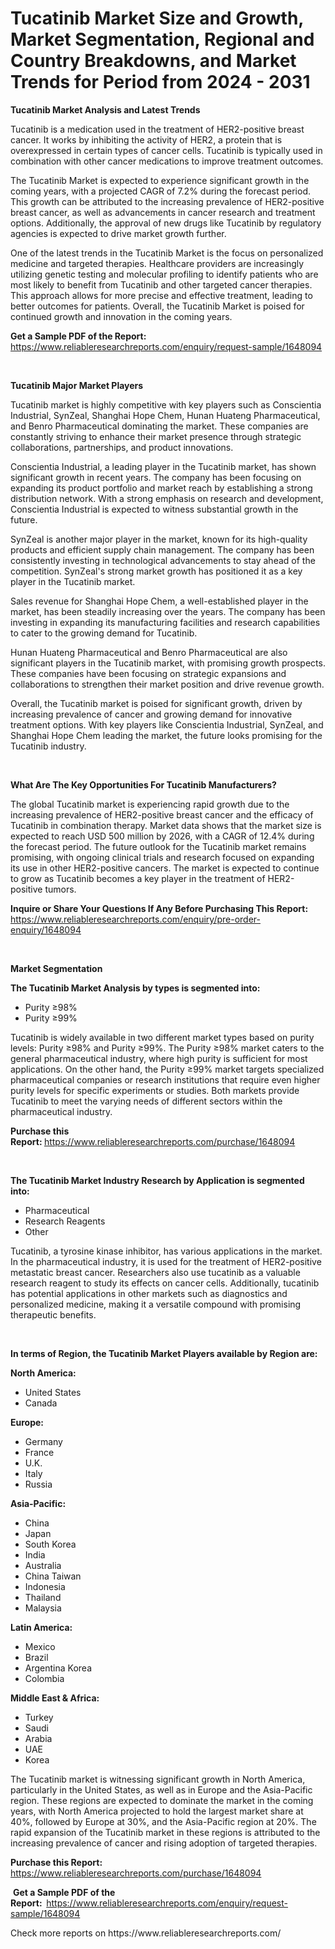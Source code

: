 <p><h1>Tucatinib Market Size and Growth, Market Segmentation, Regional and Country Breakdowns, and Market Trends for Period from 2024 -  2031</h1></p><p><strong>Tucatinib Market Analysis and Latest Trends</strong></p>
<p><p>Tucatinib is a medication used in the treatment of HER2-positive breast cancer. It works by inhibiting the activity of HER2, a protein that is overexpressed in certain types of cancer cells. Tucatinib is typically used in combination with other cancer medications to improve treatment outcomes.</p><p>The Tucatinib Market is expected to experience significant growth in the coming years, with a projected CAGR of 7.2% during the forecast period. This growth can be attributed to the increasing prevalence of HER2-positive breast cancer, as well as advancements in cancer research and treatment options. Additionally, the approval of new drugs like Tucatinib by regulatory agencies is expected to drive market growth further.</p><p>One of the latest trends in the Tucatinib Market is the focus on personalized medicine and targeted therapies. Healthcare providers are increasingly utilizing genetic testing and molecular profiling to identify patients who are most likely to benefit from Tucatinib and other targeted cancer therapies. This approach allows for more precise and effective treatment, leading to better outcomes for patients. Overall, the Tucatinib Market is poised for continued growth and innovation in the coming years.</p></p>
<p><strong>Get a Sample PDF of the Report:&nbsp;</strong> <a href="https://www.reliableresearchreports.com/enquiry/request-sample/1648094">https://www.reliableresearchreports.com/enquiry/request-sample/1648094</a></p>
<p>&nbsp;</p>
<p><strong>Tucatinib Major Market Players</strong></p>
<p><p>Tucatinib market is highly competitive with key players such as Conscientia Industrial, SynZeal, Shanghai Hope Chem, Hunan Huateng Pharmaceutical, and Benro Pharmaceutical dominating the market. These companies are constantly striving to enhance their market presence through strategic collaborations, partnerships, and product innovations.</p><p>Conscientia Industrial, a leading player in the Tucatinib market, has shown significant growth in recent years. The company has been focusing on expanding its product portfolio and market reach by establishing a strong distribution network. With a strong emphasis on research and development, Conscientia Industrial is expected to witness substantial growth in the future.</p><p>SynZeal is another major player in the market, known for its high-quality products and efficient supply chain management. The company has been consistently investing in technological advancements to stay ahead of the competition. SynZeal's strong market growth has positioned it as a key player in the Tucatinib market.</p><p>Sales revenue for Shanghai Hope Chem, a well-established player in the market, has been steadily increasing over the years. The company has been investing in expanding its manufacturing facilities and research capabilities to cater to the growing demand for Tucatinib.</p><p>Hunan Huateng Pharmaceutical and Benro Pharmaceutical are also significant players in the Tucatinib market, with promising growth prospects. These companies have been focusing on strategic expansions and collaborations to strengthen their market position and drive revenue growth.</p><p>Overall, the Tucatinib market is poised for significant growth, driven by increasing prevalence of cancer and growing demand for innovative treatment options. With key players like Conscientia Industrial, SynZeal, and Shanghai Hope Chem leading the market, the future looks promising for the Tucatinib industry.</p></p>
<p>&nbsp;</p>
<p><strong>What Are The Key Opportunities For Tucatinib Manufacturers?</strong></p>
<p><p>The global Tucatinib market is experiencing rapid growth due to the increasing prevalence of HER2-positive breast cancer and the efficacy of Tucatinib in combination therapy. Market data shows that the market size is expected to reach USD 500 million by 2026, with a CAGR of 12.4% during the forecast period. The future outlook for the Tucatinib market remains promising, with ongoing clinical trials and research focused on expanding its use in other HER2-positive cancers. The market is expected to continue to grow as Tucatinib becomes a key player in the treatment of HER2-positive tumors.</p></p>
<p><strong>Inquire or Share Your Questions If Any Before Purchasing This Report:</strong> <a href="https://www.reliableresearchreports.com/enquiry/pre-order-enquiry/1648094">https://www.reliableresearchreports.com/enquiry/pre-order-enquiry/1648094</a></p>
<p>&nbsp;</p>
<p><strong>Market Segmentation</strong></p>
<p><strong>The Tucatinib Market Analysis by types is segmented into:</strong></p>
<p><ul><li>Purity ≥98%</li><li>Purity ≥99%</li></ul></p>
<p><p>Tucatinib is widely available in two different market types based on purity levels: Purity ≥98% and Purity ≥99%. The Purity ≥98% market caters to the general pharmaceutical industry, where high purity is sufficient for most applications. On the other hand, the Purity ≥99% market targets specialized pharmaceutical companies or research institutions that require even higher purity levels for specific experiments or studies. Both markets provide Tucatinib to meet the varying needs of different sectors within the pharmaceutical industry.</p></p>
<p><strong>Purchase this Report:&nbsp;</strong><a href="https://www.reliableresearchreports.com/purchase/1648094">https://www.reliableresearchreports.com/purchase/1648094</a></p>
<p>&nbsp;</p>
<p><strong>The Tucatinib Market Industry Research by Application is segmented into:</strong></p>
<p><ul><li>Pharmaceutical</li><li>Research Reagents</li><li>Other</li></ul></p>
<p><p>Tucatinib, a tyrosine kinase inhibitor, has various applications in the market. In the pharmaceutical industry, it is used for the treatment of HER2-positive metastatic breast cancer. Researchers also use tucatinib as a valuable research reagent to study its effects on cancer cells. Additionally, tucatinib has potential applications in other markets such as diagnostics and personalized medicine, making it a versatile compound with promising therapeutic benefits.</p></p>
<p>&nbsp;</p>
<p><strong>In terms of Region, the Tucatinib Market Players available by Region are:</strong></p>
<p>
    <p> <strong> North America: </strong>
        <ul>
            <li>United States</li>
            <li>Canada</li>
        </ul>
        </p> 
    <p> <strong> Europe: </strong>
        <ul>
            <li>Germany</li>
            <li>France</li>
            <li>U.K.</li>
            <li>Italy</li>
            <li>Russia</li>
        </ul>
        </p> 
    <p> <strong> Asia-Pacific: </strong>
        <ul>
            <li>China</li>
            <li>Japan</li>
            <li>South Korea</li>
            <li>India</li>
            <li>Australia</li>
            <li>China Taiwan</li>
            <li>Indonesia</li>
            <li>Thailand</li>
            <li>Malaysia</li>
        </ul>
        </p> 
    <p> <strong> Latin America: </strong>
        <ul>
            <li>Mexico</li>
            <li>Brazil</li>
            <li>Argentina Korea</li>
            <li>Colombia</li>
        </ul>
        </p> 
    <p> <strong> Middle East & Africa: </strong>
        <ul>
            <li>Turkey</li>
            <li>Saudi</li>
            <li>Arabia</li>
            <li>UAE</li>
            <li>Korea</li>
        </ul>
    </p>
    </p>
<p><p>The Tucatinib market is witnessing significant growth in North America, particularly in the United States, as well as in Europe and the Asia-Pacific region. These regions are expected to dominate the market in the coming years, with North America projected to hold the largest market share at 40%, followed by Europe at 30%, and the Asia-Pacific region at 20%. The rapid expansion of the Tucatinib market in these regions is attributed to the increasing prevalence of cancer and rising adoption of targeted therapies.</p></p>
<p><strong>Purchase this Report: </strong><a href="https://www.reliableresearchreports.com/purchase/1648094">https://www.reliableresearchreports.com/purchase/1648094</a></p>
<p>&nbsp;<strong>Get a Sample PDF of the Report:&nbsp;&nbsp;</strong><a href="https://www.reliableresearchreports.com/enquiry/request-sample/1648094">https://www.reliableresearchreports.com/enquiry/request-sample/1648094</a></p>
<p><strong></strong></p>
<p>Check more reports on https://www.reliableresearchreports.com/</p>